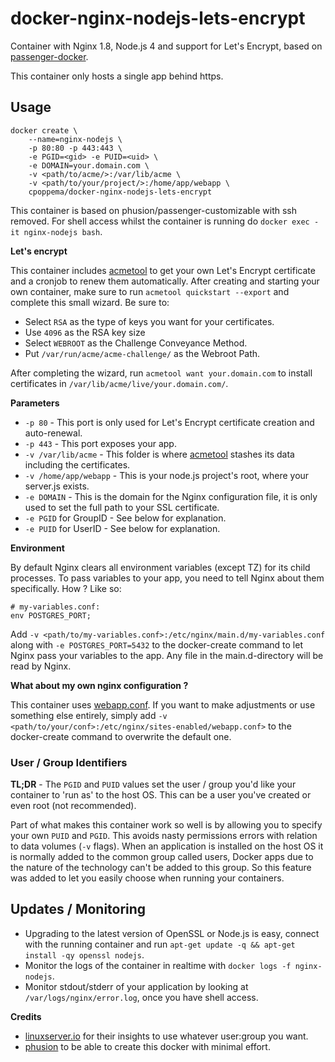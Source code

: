 # docker-nginx-nodejs-lets-encrypt

Container with Nginx 1.8, Node.js 4 and support for Let's Encrypt, based on [passenger-docker](https://github.com/phusion/passenger-docker).

This container only hosts a single app behind https.

## Usage

```
docker create \
    --name=nginx-nodejs \
    -p 80:80 -p 443:443 \
    -e PGID=<gid> -e PUID=<uid> \
    -e DOMAIN=your.domain.com \
    -v <path/to/acme/>:/var/lib/acme \
    -v <path/to/your/project/>:/home/app/webapp \
    cpoppema/docker-nginx-nodejs-lets-encrypt
```

This container is based on phusion/passenger-customizable with ssh removed. For shell access whilst the container is running do `docker exec -it nginx-nodejs bash`.

**Let's encrypt**

This container includes [acmetool](https://github.com/hlandau/acme) to get your own Let's Encrypt certificate and a cronjob to renew them automatically. After creating and starting your own container, make sure to run `acmetool quickstart --export` and complete this small wizard. Be sure to:

* Select `RSA` as the type of keys you want for your certificates.
* Use `4096` as the RSA key size
* Select `WEBROOT` as the Challenge Conveyance Method.
* Put `/var/run/acme/acme-challenge/` as the Webroot Path.

After completing the wizard, run `acmetool want your.domain.com` to install certificates in `/var/lib/acme/live/your.domain.com/`.

**Parameters**

* `-p 80` - This port is only used for Let's Encrypt certificate creation and auto-renewal.
* `-p 443` - This port exposes your app.
* `-v /var/lib/acme` - This folder is where [acmetool](https://github.com/hlandau/acme) stashes its data including the certificates.
* `-v /home/app/webapp` - This is your node.js project's root, where your server.js exists.
* `-e DOMAIN` - This is the domain for the Nginx configuration file, it is only used to set the full path to your SSL certificate.
* `-e PGID` for GroupID - See below for explanation.
* `-e PUID` for UserID - See below for explanation.

**Environment**

By default Nginx clears all environment variables (except TZ) for its child processes. To pass variables to your app, you need to tell Nginx about them specifically. How ? Like so:

```
# my-variables.conf:
env POSTGRES_PORT;
```

Add `-v <path/to/my-variables.conf>:/etc/nginx/main.d/my-variables.conf` along with `-e POSTGRES_PORT=5432` to the docker-create command to let Nginx pass your variables to the app. Any file in the main.d-directory will be read by Nginx.

**What about my own nginx configuration ?**

This container uses [webapp.conf](./sites-enabled/webapp.conf). If you want to make adjustments or use something else entirely, simply add `-v <path/to/your/conf>:/etc/nginx/sites-enabled/webapp.conf>` to the docker-create command to overwrite the default one.

### User / Group Identifiers

**TL;DR** - The `PGID` and `PUID` values set the user / group you'd like your container to 'run as' to the host OS. This can be a user you've created or even root (not recommended).

Part of what makes this container work so well is by allowing you to specify your own `PUID` and `PGID`. This avoids nasty permissions errors with relation to data volumes (`-v` flags). When an application is installed on the host OS it is normally added to the common group called users, Docker apps due to the nature of the technology can't be added to this group. So this feature was added to let you easily choose when running your containers.

## Updates / Monitoring

* Upgrading to the latest version of OpenSSL or Node.js is easy, connect with the running container and run `apt-get update -q && apt-get install -qy openssl nodejs`.
* Monitor the logs of the container in realtime with `docker logs -f nginx-nodejs`.
* Monitor stdout/stderr of your application by looking at `/var/logs/nginx/error.log`, once you have shell access.


**Credits**
* [linuxserver.io](https://github.com/linuxserver) for their insights to use whatever user:group you want.
* [phusion](https://github.com/phusion/passenger-docker) to be able to create this docker with minimal effort.
